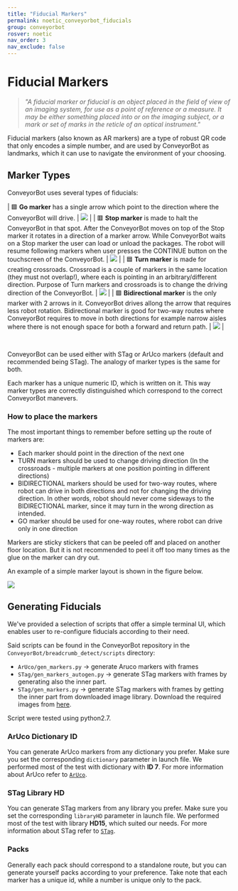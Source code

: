 ```yaml
---
title: "Fiducial Markers"
permalink: noetic_conveyorbot_fiducials
group: conveyorbot
rosver: noetic
nav_order: 3
nav_exclude: false
---
```


# Fiducial Markers

> *"A fiducial marker or fiducial is an object placed in the field of view of an imaging system, for use as a point of reference or a measure. It may be either something placed into or on the imaging subject, or a mark or set of marks in the reticle of an optical instrument."*

Fiducial markers (also known as AR markers) are a type of robust QR code that only encodes a simple number, and are used by ConveyorBot as landmarks, which it can use to navigate the environment of your choosing.

## Marker Types

ConveyorBot uses several types of fiducials:

|  🟩 **Go marker**  has a single arrow which point to the direction where the ConveyorBot will drive. | <img src="assets/breadcrumb/go_marker.jpg" >  |
|  🟥 **Stop marker** is made to halt the ConveyorBot in that spot. After the ConveyorBot moves on top of the Stop marker it rotates in a direction of a marker arrow. While ConveyorBot waits on a Stop marker the user can load or unload the packages. The robot will resume following markers when user presses the CONTINUE button on the touchscreen of the ConveyorBot. | <img src="assets/breadcrumb/stop_marker.jpg" >  |
|  🟦 **Turn marker** is made for creating crossroads. Crossroad is a couple of markers in the same location (they must not overlap!), where each is pointing in an arbitrary/different direction. Purpose of Turn markers and crossroads is to change the driving direction of the ConveyorBot. | <img src="assets/breadcrumb/turn_marker.jpg" >  |
|  🟪 **Bidirectional marker** is the only marker with 2 arrows in it. ConveyorBot drives allong the arrow that requires less robot rotation. Bidirectional marker is good for two-way routes where ConveyorBot requires to move in both directions for example narrow aisles where there is not enough space for both a forward and return path. | <img src="assets/breadcrumb/bidirectional_marker.jpg" >  |

<br>

ConveyorBot can be used either with STag or ArUco markers (default and recommended being STag). The analogy of marker types is the same for both.

Each marker has a unique numeric ID, which is written on it. This way marker types are correctly distinguished which correspond to the correct ConveyorBot manevers.

### How to place the markers

The most important things to remember before setting up the route of markers are:
- Each marker should point in the direction of the next one
- TURN markers should be used to change driving direction (In the crossroads - multiple markers at one position pointing in different directions)
- BIDIRECTIONAL markers should be used for two-way routes, where robot can drive in both directions and not for changing the driving direction. In other words, robot should never come sideways to the BIDIRECTIONAL marker, since it may turn in the wrong direction as intended.
- GO marker should be used for one-way routes, where robot can drive only in one direction


Markers are sticky stickers that can be peeled off and placed on another floor location. But it is not recommended to peel it off too many times as the glue on the marker can dry out.

An example of a simple marker layout is shown in the figure below.

<img src="assets/breadcrumb/Map_example1.png" >


## Generating Fiducials

We've provided a selection of scripts that offer a simple terminal UI, which enables user to re-configure fiducials according to their need.

Said scripts can be found in the ConveyorBot repository in the `ConveyorBot/breadcrumb_detect/scripts` directory:

- `ArUco/gen_markers.py` -> generate Aruco markers with frames
- `STag/gen_markers_autogen.py` -> generate STag markers with frames by generating also the inner part.
- `STag/gen_markers.py`  -> generate STag markers with frames by getting the inner part from downloaded image library. Download the required images from [here](https://drive.google.com/drive/folders/0ByNTNYCAhWbIV1RqdU9vRnd2Vnc).

Script were tested using python2.7.

### ArUco Dictionary ID

You can generate ArUco markers from any dictionary you prefer.
Make sure you set the corresponding `dictionary` parameter in launch file.
We performed most of the test with dictionary with **ID 7**.
For more information about ArUco refer to [`ArUco`](http://docs.opencv.org/trunk/d5/dae/tutorial_aruco_detection.html).

### STag Library HD

You can generate STag markers from any library you prefer.
Make sure you set the corresponding `libraryHD` parameter in launch file.
We performed most of the test with library **HD15**, which suited our needs.
For more information about STag refer to [`STag`](https://github.com/usrl-uofsc/stag_ros).

### Packs

Generally each pack should correspond to a standalone route, but you can generate yourself packs according to your preference.
Take note that each marker has a unique id, while a number is unique only to the pack.
